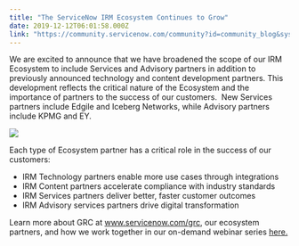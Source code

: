 ```yaml
---
title: "The ServiceNow IRM Ecosystem Continues to Grow"
date: 2019-12-12T06:01:58.000Z
link: "https://community.servicenow.com/community?id=community_blog&sys_id=0272686bdbe9c4d05129a851ca961990"
---
```

<p>We are excited to announce that we have broadened the scope of our IRM Ecosystem to include Services and Advisory partners in addition to previously announced technology and content development partners. This development reflects the critical nature of the Ecosystem and the importance of partners to the success of our customers.  New Services partners include Edgile and Iceberg Networks, while Advisory partners include KPMG and EY.</p>
<p><img style="max-width: 100%; max-height: 480px;" src="https://community.servicenow.com/847fd06fdb69c4d05129a851ca96191d.iix" /></p>
<p>Each type of Ecosystem partner has a critical role in the success of our customers:</p>
<ul><li>IRM Technology partners enable more use cases through integrations</li><li>IRM Content partners accelerate compliance with industry standards</li><li>IRM Services partners deliver better, faster customer outcomes</li><li>IRM Advisory services partners drive digital transformation</li></ul>
<p>Learn more about GRC at <a href="https://www.servicenow.com/products/governance-risk-and-compliance.html" rel="nofollow">www.servicenow.com/grc</a>, our ecosystem partners, and how we work together in our on-demand webinar series <a href="https://www.servicenow.com/events/on-demand-webinars.html" rel="nofollow">here.</a></p>